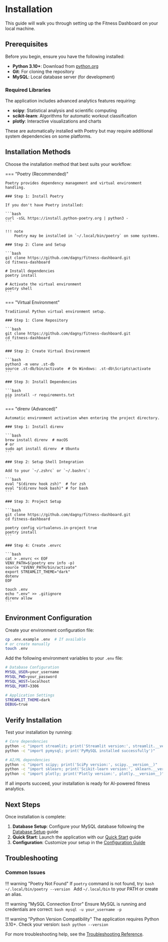# Installation

This guide will walk you through setting up the Fitness Dashboard on your local machine.

## Prerequisites

Before you begin, ensure you have the following installed:

- **Python 3.10+**: Download from [python.org](https://python.org)
- **Git**: For cloning the repository  
- **MySQL**: Local database server (for development)

### Required Libraries

The application includes advanced analytics features requiring:

- **scipy**: Statistical analysis and scientific computing
- **scikit-learn**: Algorithms for automatic workout classification
- **plotly**: Interactive visualizations and charts

These are automatically installed with Poetry but may require additional system dependencies on some platforms.

## Installation Methods

Choose the installation method that best suits your workflow:

=== "Poetry (Recommended)"
    
    Poetry provides dependency management and virtual environment handling.

    ### Step 1: Install Poetry
    
    If you don't have Poetry installed:
    
    ```bash
    curl -sSL https://install.python-poetry.org | python3 -
    ```
    
    !!! note
        Poetry may be installed in `~/.local/bin/poetry` on some systems.
    
    ### Step 2: Clone and Setup
    
    ```bash
    git clone https://github.com/dagny/fitness-dashboard.git
    cd fitness-dashboard
    
    # Install dependencies
    poetry install
    
    # Activate the virtual environment
    poetry shell
    ```

=== "Virtual Environment"
    
    Traditional Python virtual environment setup.

    ### Step 1: Clone Repository
    
    ```bash
    git clone https://github.com/dagny/fitness-dashboard.git
    cd fitness-dashboard
    ```
    
    ### Step 2: Create Virtual Environment
    
    ```bash
    python3 -m venv .st-db
    source .st-db/bin/activate  # On Windows: .st-db\Scripts\activate
    ```
    
    ### Step 3: Install Dependencies
    
    ```bash
    pip install -r requirements.txt
    ```

=== "direnv (Advanced)"
    
    Automatic environment activation when entering the project directory.

    ### Step 1: Install direnv
    
    ```bash
    brew install direnv  # macOS
    # or
    sudo apt install direnv  # Ubuntu
    ```
    
    ### Step 2: Setup Shell Integration
    
    Add to your `~/.zshrc` or `~/.bashrc`:
    
    ```bash
    eval "$(direnv hook zsh)"  # for zsh
    eval "$(direnv hook bash)" # for bash
    ```
    
    ### Step 3: Project Setup
    
    ```bash
    git clone https://github.com/dagny/fitness-dashboard.git
    cd fitness-dashboard
    
    poetry config virtualenvs.in-project true
    poetry install
    ```
    
    ### Step 4: Create .envrc
    
    ```bash
    cat > .envrc << EOF
    VENV_PATH=$(poetry env info -p)
    source "$VENV_PATH/bin/activate"
    export STREAMLIT_THEME="dark"
    dotenv
    EOF
    
    touch .env
    echo ".env" >> .gitignore
    direnv allow
    ```

## Environment Configuration

Create your environment configuration file:

```bash
cp .env.example .env  # If available
# or create manually
touch .env
```

Add the following environment variables to your `.env` file:

```bash
# Database Configuration
MYSQL_USER=your_username
MYSQL_PWD=your_password
MYSQL_HOST=localhost
MYSQL_PORT=3306

# Application Settings
STREAMLIT_THEME=dark
DEBUG=true
```

## Verify Installation

Test your installation by running:

```bash
# Core dependencies
python -c "import streamlit; print('Streamlit version:', streamlit.__version__)"
python -c "import pymysql; print('PyMySQL installed successfully')"

# AI/ML dependencies  
python -c "import scipy; print('SciPy version:', scipy.__version__)"
python -c "import sklearn; print('Scikit-learn version:', sklearn.__version__)"
python -c "import plotly; print('Plotly version:', plotly.__version__)"
```

If all imports succeed, your installation is ready for AI-powered fitness analytics.

## Next Steps

Once installation is complete:

1. **Database Setup**: Configure your MySQL database following the [Database Setup](database-setup.md) guide
2. **Quick Start**: Launch the application with our [Quick Start](quick-start.md) guide
3. **Configuration**: Customize your setup in the [Configuration Guide](../developer/configuration.md)

## Troubleshooting

### Common Issues

!!! warning "Poetry Not Found"
    If `poetry` command is not found, try:
    ```bash
    ~/.local/bin/poetry --version
    ```
    Add `~/.local/bin` to your PATH or create an alias.

!!! warning "MySQL Connection Error"
    Ensure MySQL is running and credentials are correct:
    ```bash
    mysql -u your_username -p
    ```

!!! warning "Python Version Compatibility"
    The application requires Python 3.10+. Check your version:
    ```bash
    python --version
    ```

For more troubleshooting help, see the [Troubleshooting Reference](../reference/troubleshooting.md).